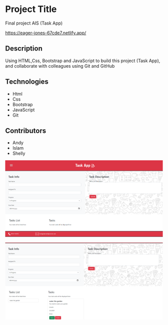 # Project Title
Final project AIS (Task App)

https://eager-jones-67cde7.netlify.app/

## Description

Using HTML,Css, Bootstrap and JavaScript to build this project (Task App), and collaborate with colleagues using Git and GitHub 

## Technologies 

- Html
- Css
- Bootstrap
- JavaScript
- Git

## Contributors
- Andy
- Islam
- Shelly

![image info](./images/Task.app1.PNG)

![image info](./images/Task.app2.PNG)
